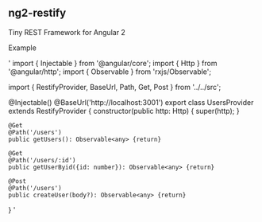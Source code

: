 ## ng2-restify

Tiny REST Framework for Angular 2

Example

'
import { Injectable } from '@angular/core';
import { Http } from '@angular/http';
import { Observable } from 'rxjs/Observable';

import { RestifyProvider, BaseUrl, Path, Get, Post } from '../../src';

@Injectable()
@BaseUrl('http://localhost:3001')
export class UsersProvider extends RestifyProvider {
    constructor(public http: Http) {
        super(http);
    }

    @Get
    @Path('/users')
    public getUsers(): Observable<any> {return}

    @Get
    @Path('/users/:id')
    public getUserByid({id: number}): Observable<any> {return}

    @Post
    @Path('/users')
    public createUser(body?): Observable<any> {return}
}
'
